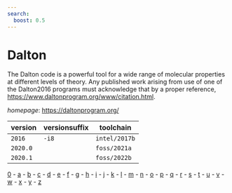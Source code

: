 ```yaml
---
search:
  boost: 0.5
---
```

# Dalton

The Dalton code is a powerful tool for a wide range of molecular properties  at different levels of theory.  Any published work arising from use of one of the Dalton2016 programs  must acknowledge that by a proper reference,  https://www.daltonprogram.org/www/citation.html.

*homepage*: <https://daltonprogram.org/>

version | versionsuffix | toolchain
--------|---------------|----------
``2016`` | ``-i8`` | ``intel/2017b``
``2020.0`` |  | ``foss/2021a``
``2020.1`` |  | ``foss/2022b``

[0](../0/index.md) - [a](../a/index.md) - [b](../b/index.md) - [c](../c/index.md) - [d](../d/index.md) - [e](../e/index.md) - [f](../f/index.md) - [g](../g/index.md) - [h](../h/index.md) - [i](../i/index.md) - [j](../j/index.md) - [k](../k/index.md) - [l](../l/index.md) - [m](../m/index.md) - [n](../n/index.md) - [o](../o/index.md) - [p](../p/index.md) - [q](../q/index.md) - [r](../r/index.md) - [s](../s/index.md) - [t](../t/index.md) - [u](../u/index.md) - [v](../v/index.md) - [w](../w/index.md) - [x](../x/index.md) - [y](../y/index.md) - [z](../z/index.md)

